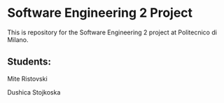# Software Engineering 2 ProjectThis is repository for the Software Engineering 2 project at Politecnico di Milano.## Students:Mite Ristovski Dushica Stojkoska
